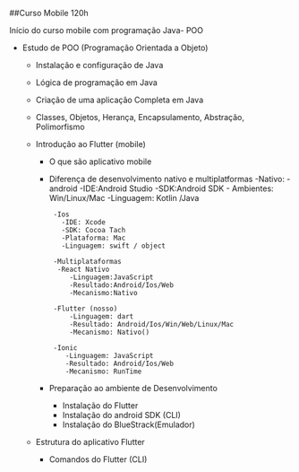 ##Curso Mobile 120h

Início do curso mobile com programação Java- POO

  - Estudo de POO (Programação Orientada a Objeto)
     - Instalação e configuração de Java
     - Lógica de programação em Java
     - Criação de uma aplicação Completa em Java
      - Classes, Objetos, Herança, Encapsulamento, Abstração, Polimorfismo
    
     - Introdução ao Flutter (mobile)
       - O que são aplicativo mobile
       - Diferença de desenvolvimento nativo e multiplatformas
          -Nativo:
              -android
                -IDE:Android Studio
                -SDK:Android SDK
                - Ambientes: Win/Linux/Mac
                -Linguagem: Kotlin /Java

              -Ios
                -IDE: Xcode
                -SDK: Cocoa Tach
                -Plataforma: Mac
                -Linguagem: swift / object

              -Multiplataformas
               -React Nativo
                  -Linguagem:JavaScript
                  -Resultado:Android/Ios/Web
                  -Mecanismo:Nativo

              -Flutter (nosso)
                  -Linguagem: dart
                  -Resultado: Android/Ios/Win/Web/Linux/Mac
                  -Mecanismo: Nativo()

              -Ionic
                 -Linguagem: JavaScript
                 -Resultado: Android/Ios/Web
                 -Mecanismo: RunTime

       - Preparação ao ambiente de Desenvolvimento
         - Instalação do Flutter
         - Instalação do android SDK (CLI)
         - Instalação do BlueStrack(Emulador)

     - Estrutura do aplicativo Flutter
         - Comandos do Flutter (CLI)
         